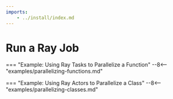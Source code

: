 ```yaml
---
imports:
    - ../install/index.md
---
```


# Run a Ray Job

=== "Example: Using Ray Tasks to Parallelize a Function"
    --8<-- "examples/parallelizing-functions.md"

=== "Example: Using Ray Actors to Parallelize a Class"
    --8<-- "examples/parallelizing-classes.md"
